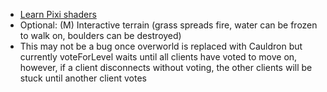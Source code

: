 
- [Learn Pixi shaders](https://blog.cjgammon.com/pixijs-filters/)
- Optional: (M) Interactive terrain (grass spreads fire, water can be frozen to walk on, boulders can be destroyed)
- This may not be a bug once overworld is replaced with Cauldron but currently voteForLevel waits until all clients have voted to move on, however, if a client disconnects without voting, the other clients will be stuck until another client votes